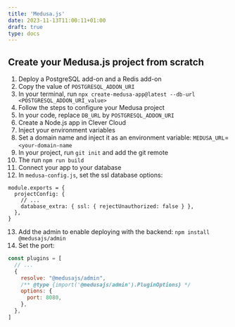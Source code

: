 ```yaml
---
title: 'Medusa.js'
date: 2023-11-13T11:00:11+01:00
draft: true
type: docs
---
```


## Create your Medusa.js project from scratch

1. Deploy a PostgreSQL add-on and a Redis add-on
2. Copy the value of `POSTGRESQL_ADDON_URI`
3. In your terminal, run `npx create-medusa-app@latest --db-url <POSTGRESQL_ADDON_URI_value>`
4. Follow the steps to configure your Medusa project
5. In your code, replace `DB_URL` by `POSTGRESQL_ADDON_URI`
6. Create a Node.js app in Clever Cloud
7. Inject your environment variables
8. Set a domain name and inject it as an environment variable: `MEDUSA_URL`=`<your-domain-name`
9. In your project, run `git init` and add the git remote
10. The run `npm run build`
11. Connect your app to your database
12. In `medusa-config.js`, set the ssl database options:

```javascript{filename="medusa-config.js"}
module.exports = {
  projectConfig: {
    // ...
    database_extra: { ssl: { rejectUnauthorized: false } },
  },
}
```

13. Add the admin to enable deploying with the backend: `npm install @medusajs/admin`
14. Set the port:

```javascript
const plugins = [
  // ...
  {
    resolve: "@medusajs/admin",
    /** @type {import('@medusajs/admin').PluginOptions} */
    options: {
      port: 8080,
    },
  },
]
```
